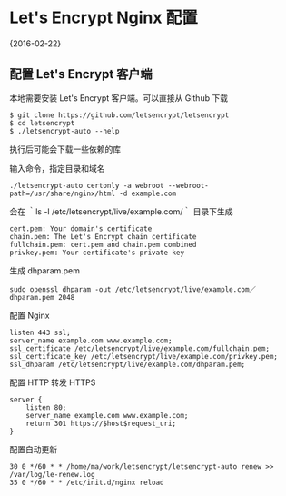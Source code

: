 # Let's Encrypt Nginx 配置
{2016-02-22}
## 配置 Let's Encrypt 客户端
本地需要安装 Let's Encrypt 客户端。可以直接从 Github 下载

    $ git clone https://github.com/letsencrypt/letsencrypt
    $ cd letsencrypt
    $ ./letsencrypt-auto --help


执行后可能会下载一些依赖的库

输入命令，指定目录和域名

    ./letsencrypt-auto certonly -a webroot --webroot-path=/usr/share/nginx/html -d example.com


会在 ｀ls -l /etc/letsencrypt/live/example.com/｀ 目录下生成

    cert.pem: Your domain's certificate
    chain.pem: The Let's Encrypt chain certificate
    fullchain.pem: cert.pem and chain.pem combined
    privkey.pem: Your certificate's private key

生成 dhparam.pem

	sudo openssl dhparam -out /etc/letsencrypt/live/example.com／dhparam.pem 2048	

配置 Nginx 

    listen 443 ssl;
    server_name example.com www.example.com;
    ssl_certificate /etc/letsencrypt/live/example.com/fullchain.pem;
    ssl_certificate_key /etc/letsencrypt/live/example.com/privkey.pem;
    ssl_dhparam /etc/letsencrypt/live/example.com/dhparam.pem;



配置 HTTP 转发 HTTPS

    server {
        listen 80;
        server_name example.com www.example.com;
        return 301 https://$host$request_uri;
    }

配置自动更新

    30 0 */60 * * /home/ma/work/letsencrypt/letsencrypt-auto renew >> /var/log/le-renew.log                                                                                                                     
    35 0 */60 * * /etc/init.d/nginx reload

